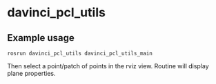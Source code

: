 # davinci_pcl_utils

## Example usage

`rosrun davinci_pcl_utils davinci_pcl_utils_main`


Then select a point/patch of points in the rviz view.  Routine will display plane properties.

    